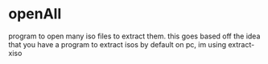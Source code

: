 # openAll
program to open many iso files to extract them.
this goes based off the idea that you have a program to extract isos by default on pc, im using extract-xiso
